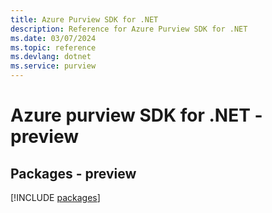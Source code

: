 ```yaml
---
title: Azure Purview SDK for .NET
description: Reference for Azure Purview SDK for .NET
ms.date: 03/07/2024
ms.topic: reference
ms.devlang: dotnet
ms.service: purview
---
```

# Azure purview SDK for .NET - preview
## Packages - preview
[!INCLUDE [packages](purview-index.md)]